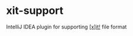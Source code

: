 # xit-support 

IntelliJ IDEA plugin for supporting [\[x\]it!](https://xit.jotaen.net) 
file format

